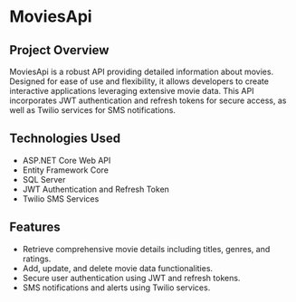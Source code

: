 # MoviesApi

## Project Overview
MoviesApi is a robust API providing detailed information about movies. Designed for ease of use and flexibility, it allows developers to create interactive applications leveraging extensive movie data. This API incorporates JWT authentication and refresh tokens for secure access, as well as Twilio services for SMS notifications.

## Technologies Used
- ASP.NET Core Web API
- Entity Framework Core
- SQL Server
- JWT Authentication and Refresh Token
- Twilio SMS Services

## Features
- Retrieve comprehensive movie details including titles, genres, and ratings.
- Add, update, and delete movie data functionalities.
- Secure user authentication using JWT and refresh tokens.
- SMS notifications and alerts using Twilio services.



